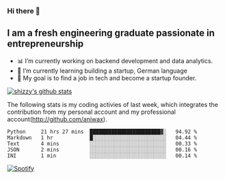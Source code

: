 ### Hi there 👋

## I am a fresh engineering graduate passionate in entrepreneurship
- :bar_chart: I’m currently working on backend development and data analytics.
- 🌱 I’m currently learning building a startup, German language
- :dart: My goal is to find a job in tech and become a startup founder.


[![shizzy's github stats](https://github-readme-stats.vercel.app/api?username=shirzartenwer)](https://github.com/anuraghazra/github-readme-stats)

The following stats is my coding activies of last week, which integrates the contribution from my personal account and my professional account(http://github.com/aniwax). 


<!--START_SECTION:waka-->
```text
Python     21 hrs 27 mins  ███████████████████████▓░   94.92 % 
Markdown   1 hr            █░░░░░░░░░░░░░░░░░░░░░░░░   04.44 % 
Text       4 mins          ░░░░░░░░░░░░░░░░░░░░░░░░░   00.33 % 
JSON       2 mins          ░░░░░░░░░░░░░░░░░░░░░░░░░   00.16 % 
INI        1 min           ░░░░░░░░░░░░░░░░░░░░░░░░░   00.14 % 
```
<!--END_SECTION:waka-->

[![Spotify](https://spotify-on-github-git-master.shirzartenwer.vercel.app/api/spotify)](https://open.spotify.com/user/21j6s322bjrhxlx67pyzkc4ki)
